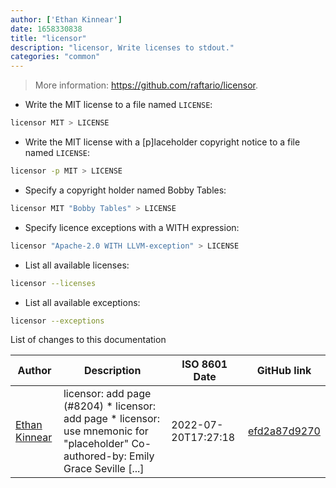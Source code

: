 ```yaml
---
author: ['Ethan Kinnear']
date: 1658330838
title: "licensor"
description: "licensor, Write licenses to stdout."
categories: "common"
---
```

> More information: <https://github.com/raftario/licensor>.

- Write the MIT license to a file named `LICENSE`:

```bash
licensor MIT > LICENSE
```

- Write the MIT license with a [p]laceholder copyright notice to a file named `LICENSE`:

```bash
licensor -p MIT > LICENSE
```

- Specify a copyright holder named Bobby Tables:

```bash
licensor MIT "Bobby Tables" > LICENSE
```

- Specify licence exceptions with a WITH expression:

```bash
licensor "Apache-2.0 WITH LLVM-exception" > LICENSE
```

- List all available licenses:

```bash
licensor --licenses
```

- List all available exceptions:

```bash
licensor --exceptions
```
List of changes to this documentation


Author | Description | ISO 8601 Date | GitHub link
------|-----|-----|-----
[Ethan Kinnear](mailto:contact@superatomic.dev) | licensor: add page (#8204) * licensor: add page * licensor: use mnemonic for "placeholder" Co-authored-by: Emily Grace Seville [...] | 2022-07-20T17:27:18 | [efd2a87d9270](https://github.com/tldr-pages/tldr/commit/efd2a87d9270b1970678bb09e5c5cd411f6565fe)

